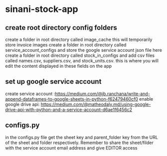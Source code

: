 # sinani-stock-app
## create  root directory config folders
create a folder in root directory called image_cache this will temporarily store invoice images
create a folder in root directory called service_account_configs and store the google service account json file here
create a folder in root directory called stock_in_configs and add csv files called names.csv, suppliers.csv, and stock_units.csv. this is where you will edit the content displayed in these fields on the app


## set up google service account
create service account :https://medium.com/@jb.ranchana/write-and-append-dataframes-to-google-sheets-in-python-f62479460cf0
enable google drive api: https://medium.com/@matheodaly.md/using-google-drive-api-with-python-and-a-service-account-d6ae1f6456c2

## configs.py
in the configs.py file get the sheet key and parent_folder key from the URL of the sheet and folder respectively. Remember to share the sheet/filder with the service account email address and give EDITOR access